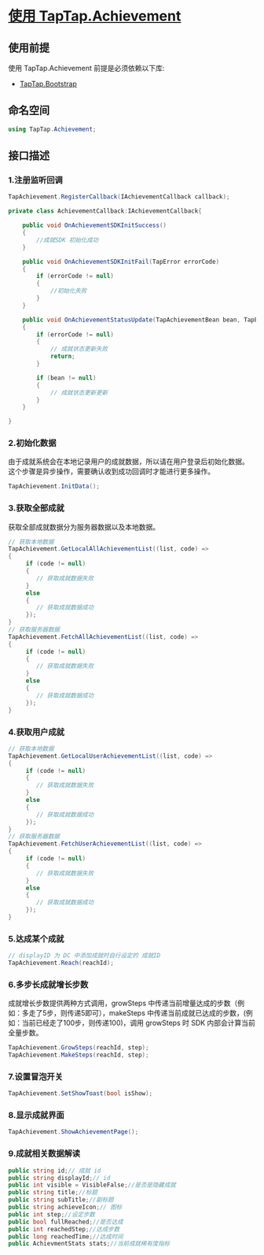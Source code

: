 # [使用 TapTap.Achievement ](./Documentation/README.md)

## 使用前提

使用 TapTap.Achievement 前提是必须依赖以下库:
* [TapTap.Bootstrap](https://github.com/TapTap/TapBootstrap-Unity.git)

## 命名空间

```c#
using TapTap.Achievement;
```

## 接口描述

### 1.注册监听回调

```c#
TapAchievement.RegisterCallback(IAchievementCallback callback);

private class AchievementCallback:IAchievementCallback{

    public void OnAchievementSDKInitSuccess()
    {
        //成就SDK 初始化成功
    }

    public void OnAchievementSDKInitFail(TapError errorCode)
    {
        if (errorCode != null)
        {
            //初始化失败
        }
    }

    public void OnAchievementStatusUpdate(TapAchievementBean bean, TapError errorCode)
    {
        if (errorCode != null)
        {
            // 成就状态更新失败
            return;
        }

        if (bean != null)
        {
            // 成就状态更新更新
        }
    }

}

```

### 2.初始化数据

由于成就系统会在本地记录用户的成就数据，所以请在用户登录后初始化数据。
这个步骤是异步操作，需要确认收到成功回调时才能进行更多操作。

```c#
TapAchievement.InitData();
```

### 3.获取全部成就

获取全部成就数据分为服务器数据以及本地数据。

```c#
// 获取本地数据
TapAchievement.GetLocalAllAchievementList((list, code) =>
{
     if (code != null)
     {
        // 获取成就数据失败
     }
     else
     {
        // 获取成就数据成功
     });
}
// 获取服务器数据
TapAchievement.FetchAllAchievementList((list, code) =>
{
     if (code != null)
     {
        // 获取成就数据失败
     }
     else
     {
        // 获取成就数据成功
     });
}
```

### 4.获取用户成就
```c#
// 获取本地数据
TapAchievement.GetLocalUserAchievementList((list, code) =>
{
     if (code != null)
     {
        // 获取成就数据失败
     }
     else
     {
        // 获取成就数据成功
     });
}
// 获取服务器数据
TapAchievement.FetchUserAchievementList((list, code) =>
{
     if (code != null)
     {
        // 获取成就数据失败
     }
     else
     {
        // 获取成就数据成功
     });
}
```
### 5.达成某个成就
```c#
// displayID 为 DC 中添加成就时自行设定的 成就ID
TapAchievement.Reach(reachId);
```

### 6.多步长成就增长步数

成就增长步数提供两种方式调用，growSteps 中传递当前增量达成的步数（例如：多走了5步，则传递5即可），makeSteps 中传递当前成就已达成的步数，(例如：当前已经走了100步，则传递100)，调用 growSteps 时 SDK 内部会计算当前全量步数。

```c#
TapAchievement.GrowSteps(reachId, step);
TapAchievement.MakeSteps(reachId, step);
```

### 7.设置冒泡开关

```c#
TapAchievement.SetShowToast(bool isShow);
```

### 8.显示成就界面
```c#
TapAchievement.ShowAchievementPage();
```

### 9.成就相关数据解读

```c#
public string id;// 成就 id
public string displayId;// id 
public int visible = VisibleFalse;//是否是隐藏成就
public string title;//标题
public string subTitle;//副标题
public string achieveIcon;// 图标
public int step;//设定步数
public bool fullReached;//是否达成
public int reachedStep;//达成步数
public long reachedTime;//达成时间
public AchievmentStats stats;//当前成就稀有度指标
```
